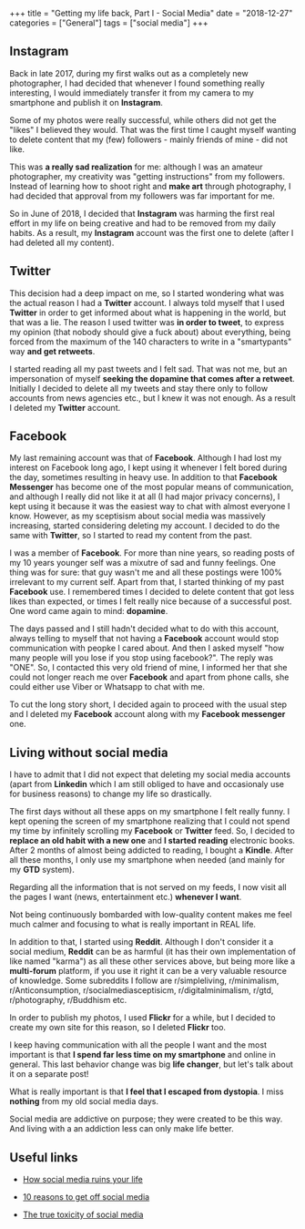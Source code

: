 +++
title = "Getting my life back, Part I - Social Media"
date =  "2018-12-27"
categories = ["General"]
tags = ["social media"]
+++

## Instagram

Back in late 2017, during my first walks out as a completely new photographer, I had decided that whenever I found something really interesting, I would immediately transfer it from my camera to my smartphone and publish it on **Instagram**.

Some of my photos were really successful, while others did not get the "likes" I believed they would. That was the first time I caught myself wanting to delete content that my (few) followers - mainly friends of mine - did not like.

This was **a really sad realization** for me: although I was an amateur photographer, my creativity was "getting instructions" from my followers. Instead of learning how to shoot right and **make art** through photography, I had decided that approval from my followers was far important for me.


So in June of 2018, I decided that **Instagram** was harming the first real effort in my life on being creative and had to be removed from my daily habits. As a result, my **Instagram** account was the first one to delete (after I had deleted all my content). 

## Twitter

This decision had a deep impact on me, so I started wondering what was the actual reason I had a **Twitter** account. I always told myself that I used **Twitter** in order to get informed about what is happening in the world, but that was a lie. The reason I used twitter was **in order to tweet**, to express my opinion (that nobody should give a fuck about) about everything, being forced from the maximum of the 140 characters to write in a "smartypants" way **and get retweets**.

I started reading all my past tweets and I felt sad. That was not me, but an impersonation of myself **seeking the dopamine that comes after a retweet**. Initially I decided to delete all my tweets and stay there only to follow accounts from news agencies etc., but I knew it was not enough. As a result I deleted my **Twitter** account.

## Facebook

My last remaining account was that of **Facebook**. Although I had lost my interest on Facebook long ago, I kept using it whenever I felt bored during the day, sometimes resulting in heavy use. In addition to that **Facebook Messenger** has become one of the most popular means of communication, and although I really did not like it at all (I had major privacy concerns), I kept using it because it was the easiest way to chat with almost everyone I know. However, as my sceptisism about social media was massively increasing, started considering deleting my account. I decided to do the same with **Twitter**, so I started to read my content from the past.

I was a member of **Facebook**. For more than nine years, so reading posts of my 10 years younger self was a mixutre of sad and funny feelings. One thing was for sure: that guy wasn't me and all these postings were 100% irrelevant to my current self. Apart from that, I started thinking of my past **Facebook** use. I remembered times I decided to delete content that got less likes than expected, or times I felt really nice because of a successful post. One word came again to mind: **dopamine**.

The days passed and I still hadn't decided what to do with this account, always telling to myself that not having a **Facebook**  account would stop communication with peopke I cared about. And then I asked myself "how many people will you lose if you stop using facebook?". The reply was "ONE". So, I contacted this very old friend of mine, I informed her that she could not longer reach me over **Facebook** and apart from phone calls, she could either use Viber or Whatsapp to chat with me.

To cut the long story short, I decided again to proceed with the usual step and I deleted my **Facebook** account along with my **Facebook messenger** one.


## Living without social media

I have to admit that I did not expect that deleting my social media accounts (apart from **Linkedin** which I am still obliged to have and occasionaly use for business reasons) to change my life so drastically.

The first days without all these apps on my smartphone I felt really funny. I kept opening the screen of my smartphone realizing that I could not spend my time by infinitely scrolling my **Facebook** or **Twitter** feed. So, I decided to **replace an old habit with a new one** and **I started reading** electronic books. After 2 months of almost being addicted to reading, I bought a **Kindle**. After all these months, I only use my smartphone when needed (and mainly for my **GTD** system).

Regarding all the information that is not served on my feeds, I now visit all the pages I want (news, entertainment etc.) **whenever I want**. 

Not being continuously bombarded with low-quality content makes me feel much calmer and focusing to what is really important in REAL life. 

In addition to that, I started using **Reddit**. Although I don't consider it a social medium, **Reddit** can be as harmful (it has their own implementation of like named "karma") as all these other services above, but being more like a **multi-forum** platform, if you use it right it can be a very valuable resource of knowledge. Some subreddits I follow are r/simpleliving, r/minimalism, r/Anticonsumption, r/socialmediasceptisicm, r/digitalminimalism, r/gtd, r/photography, r/Buddhism etc.

In order to publish my photos, I used **Flickr** for a while, but I decided to create my own site for this reason, so I deleted **Flickr** too.

I keep having communication with all the people I want and the most important is that **I spend far less time on my smartphone** and online in general. This last behavior change was big **life changer**, but let's talk about it on a separate post!

What is really important is that **I feel that I escaped from dystopia**. I miss **nothing** from my old social media days.

Social media are addictive on purpose; they were created to be this way. And living with a an addiction less can only make life better.


## Useful links

- [How social media ruins your life](https://www.youtube.com/watch?v=kc_Jq42Og7Q)

- [10 reasons to get off social media](https://www.youtube.com/watch?v=BCTlcj5vImk)

- [The true toxicity of social media](https://www.youtube.com/watch?v=dmXcjvL9VSc)